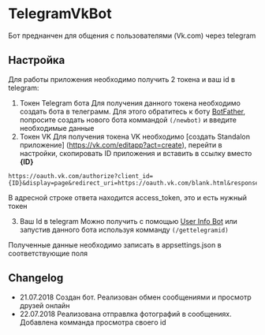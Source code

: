 # TelegramVkBot
Бот преднанчен для общения с пользователями (Vk.com) через telegram

## Настройка
Для работы приложения необходимо получить 2 токена и ваш id в telegram:
1. Токен Telegram бота
  Для получения данного токена необходимо создать бота в телеграмм. Для этого обратитесь к боту [BotFather](https://telegram.me/botfather), попросите создать нового бота коммандой `(/newbot)` и введите необходимые данные
2. Токен VK 
  Для получения токена VK необходимо [создать Standalon приложение] (https://vk.com/editapp?act=create), перейти в настройки, скопировать ID приложения и вставить в ссылку вместо **{ID}**
  ```
  https://oauth.vk.com/authorize?client_id={ID}&display=page&redirect_uri=https://oauth.vk.com/blank.html&response_type=token&v=5.65&scope=offline,messages,video,photos,docs,friends
  ```
  В адресной строке ответа находится access_token, это и есть нужный токен

3. Ваш Id в telegram 
  Можно получить с помощью [User Info Bot](https://telegram.me/userinfobot) или запустив данного бота используя комманду `(/gettelegramid)`


Полученные данные необходимо записать в appsettings.json в соответствующие поля

## Changelog
- 21.07.2018 Создан бот. Реализован обмен сообщениями и просмотр друзей онлайн
- 22.07.2018 Реализована отправлка фотографий в сообщениях. Добавлена комманда просмотра своего id

